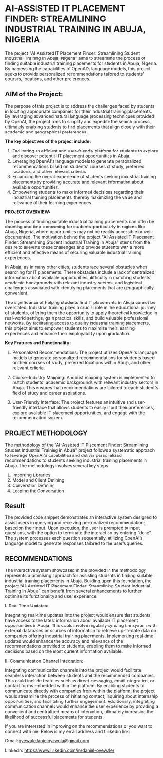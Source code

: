 # AI-ASSISTED IT PLACEMENT FINDER: STREAMLINING INDUSTRIAL TRAINING IN ABUJA, NIGERIA

The project "AI-Assisted IT Placement Finder: Streamlining Student Industrial Training in Abuja, Nigeria" aims to streamline the process of finding suitable industrial training placements for students in Abuja, Nigeria. By harnessing the capabilities of OpenAI's language models, this project seeks to provide personalized recommendations tailored to students' courses, locations, and other preferences.

## AIM of the Project:

The purpose of this project is to address the challenges faced by students in locating appropriate companies for their industrial training placements. By leveraging advanced natural language processing techniques provided by OpenAI, the project aims to simplify and expedite the search process, ultimately enabling students to find placements that align closely with their academic and geographical preferences.

**The key objectives of the project include:**

1. Facilitating an efficient and user-friendly platform for students to explore and discover potential IT placement opportunities in Abuja.
2. Leveraging OpenAI's language models to generate personalized recommendations based on students' courses of study, preferred locations, and other relevant criteria.
3. Enhancing the overall experience of students seeking industrial training placements by providing accurate and relevant information about available opportunities.
4. Empowering students to make informed decisions regarding their industrial training placements, thereby maximizing the value and relevance of their learning experiences.

**PROJECT OVERVIEW:**

The process of finding suitable industrial training placements can often be daunting and time-consuming for students, particularly in regions like Abuja, Nigeria, where opportunities may not be readily accessible or well-documented. The motivation behind the project "AI-Assisted IT Placement Finder: Streamlining Student Industrial Training in Abuja" stems from the desire to alleviate these challenges and provide students with a more efficient and effective means of securing valuable industrial training experiences.

In Abuja, as in many other cities, students face several obstacles when searching for IT placements. These obstacles include a lack of centralized information about available opportunities, difficulty in matching students' academic backgrounds with relevant industry sectors, and logistical challenges associated with identifying placements that are geographically convenient.

The significance of helping students find IT placements in Abuja cannot be overstated. Industrial training plays a crucial role in the educational journey of students, offering them the opportunity to apply theoretical knowledge in real-world settings, gain practical skills, and build valuable professional networks. By facilitating access to quality industrial training placements, this project aims to empower students to maximize their learning experiences and enhance their employability upon graduation.

**Key Features and Functionality:**

1. Personalized Recommendations: The project utilizes OpenAI's language models to generate personalized recommendations for students based on their courses of study, preferred locations within Abuja, and other relevant criteria.

2. Course-Industry Mapping: A robust mapping system is implemented to match students' academic backgrounds with relevant industry sectors in Abuja. This ensures that recommendations are tailored to each student's field of study and career aspirations.

3. User-Friendly Interface: The project features an intuitive and user-friendly interface that allows students to easily input their preferences, explore available IT placement opportunities, and engage with the recommendation system.

## PROJECT METHODOLOGY

The methodology of the "AI-Assisted IT Placement Finder: Streamlining Student Industrial Training in Abuja" project follows a systematic approach to leverage OpenAI's capabilities and deliver personalized recommendations to students seeking industrial training placements in Abuja.
The methodology involves several key steps:

1. Importing Libraries
2. Model and Client Defining
3. Converstion Defining
4. Looping the Conversation

## Result

The provided code snippet demonstrates an interactive system designed to assist users in querying and receiving personalized recommendations based on their input. Upon execution, the user is prompted to input questions, with the option to terminate the interaction by entering “done”. The system processes each question sequentially, utilizing OpenAI’s language model to generate responses tailored to the user’s queries.

## RECOMMENDATIONS

The interactive system showcased in the provided in the methodology represents a promising approach for assisting students in finding suitable industrial training placements in Abuja. Building upon this foundation, the project “AI-Assisted IT Placement Finder: Streamlining Student Industrial Training in Abuja” can benefit from several enhancements to further optimize its functionality and user experience:

I. Real-Time Updates:

Integrating real-time updates into the project would ensure that students have access to the latest information about available IT placement opportunities in Abuja. This could involve regularly syncing the system with external databases or sources of information to retrieve up-to-date data on companies offering industrial training placements. Implementing real-time updates would enhance the accuracy and relevance of the recommendations provided to students, enabling them to make informed decisions based on the most current information available.

II. Communication Channel Integration:

Integrating communication channels into the project would facilitate seamless interaction between students and the recommended companies. This could include features such as direct messaging, email integration, or contact forms embedded within the platform. By enabling students to communicate directly with companies from within the platform, the project would streamline the process of initiating contact, inquiring about internship opportunities, and facilitating further engagement. Additionally, integrating communication channels would enhance the user experience by providing a convenient and centralized means of interaction, ultimately increasing the likelihood of successful placements for students.

If you are interested in improving on the recommendations or you want to connect with me. Below is my email address and Linkedin link:

Gmail: oyewaledanieloyewola@gmail.com

LinkedIn: https://www.linkedin.com/in/daniel-oyewale/

